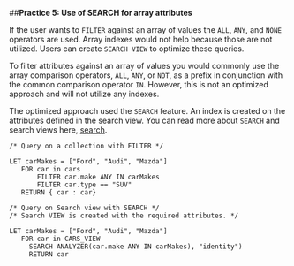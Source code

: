 ##**Practice 5: Use of SEARCH for array attributes**

If the user wants to `FILTER` against an array of values the `ALL`, `ANY`, and `NONE` operators are used. Array indexes would not help because those are not utilized. Users can create `SEARCH VIEW` to optimize these queries.

To filter attributes against an array of values you would commonly use the array comparison operators, `ALL`, `ANY`, or `NOT`, as a prefix in conjunction with the common comparison operator `IN`. However, this is not an optimized approach and will not utilize any indexes.

The optimized approach used the `SEARCH` feature. An index is created on the attributes defined in the search view. You can read more about `SEARCH` and search views here, [search](https://macrometa.com/docs/search/search).

```
/* Query on a collection with FILTER */

LET carMakes = ["Ford", "Audi", "Mazda"]
   FOR car in cars
       FILTER car.make ANY IN carMakes
       FILTER car.type == "SUV"
   RETURN { car : car}

/* Query on Search view with SEARCH */
/* Search VIEW is created with the required attributes. */

LET carMakes = ["Ford", "Audi", "Mazda"]
   FOR car in CARS_VIEW
     SEARCH ANALYZER(car.make ANY IN carMakes), "identity")
	 RETURN car
```